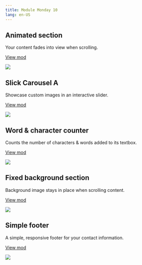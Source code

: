 ```yaml
---
title: Module Monday 10
lang: en-US
---
```


## Animated section
Your content fades into view when scrolling.

<a href="https://anymod.com/mod/nmmor?v=20" class="btn btn-sm">View mod</a>

<a href="https://anymod.com/mod/nmmor?v=20">
  <img src="https://res.cloudinary.com/component/image/upload/v1535158442/animated-section_50_llsmtc.gif"/>
</a>

## Slick Carousel A
Showcase custom images in an interactive slider.

<a href="https://anymod.com/mod/bkkrk?v=20" class="btn btn-sm">View mod</a>

<a href="https://anymod.com/mod/bkkrk?v=20">
  <img src="https://res.cloudinary.com/component/image/upload/v1535158442/slick-carousel_50_ifo7pu.gif"/>
</a>

## Word & character counter
Counts the number of characters & words added to its textbox.

<a href="https://anymod.com/mod/onnml?v=30" class="btn btn-sm">View mod</a>

<a href="https://anymod.com/mod/onnml?v=30">
  <img src="https://res.cloudinary.com/component/image/upload/v1535158441/counter_zunufe.png"/>
</a>

## Fixed background section
Background image stays in place when scrolling content.

<a href="https://anymod.com/mod/anndl?v=60&h1=38&h2=100" class="btn btn-sm">View mod</a>

<a href="https://anymod.com/mod/anndl?v=60&h1=38&h2=100">
  <img src="https://res.cloudinary.com/component/image/upload/v1535158442/fixed-bg_50_uaqp1p.gif"/>
</a>

## Simple footer
A simple, responsive footer for your contact information.

<a href="https://anymod.com/mod/rddob" class="btn btn-sm">View mod</a>

<a href="https://anymod.com/mod/rddob">
  <img src="https://res.cloudinary.com/component/image/upload/v1535158441/footer_dmvwx5.png"/>
</a>